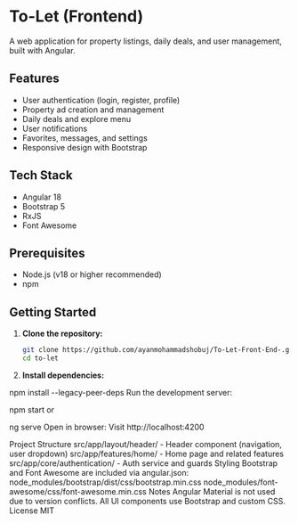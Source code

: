 # To-Let (Frontend)

A web application for property listings, daily deals, and user management, built with Angular.

## Features

- User authentication (login, register, profile)
- Property ad creation and management
- Daily deals and explore menu
- User notifications
- Favorites, messages, and settings
- Responsive design with Bootstrap

## Tech Stack

- Angular 18
- Bootstrap 5
- RxJS
- Font Awesome

## Prerequisites

- Node.js (v18 or higher recommended)
- npm

## Getting Started

1. **Clone the repository:**
   ```bash
   git clone https://github.com/ayanmohammadshobuj/To-Let-Front-End-.git
   cd to-let

2. **Install dependencies:**


npm install --legacy-peer-deps
Run the development server:


npm start
or


ng serve
Open in browser: Visit http://localhost:4200


Project Structure
src/app/layout/header/ - Header component (navigation, user dropdown)
src/app/features/home/ - Home page and related features
src/app/core/authentication/ - Auth service and guards
Styling
Bootstrap and Font Awesome are included via angular.json:
node_modules/bootstrap/dist/css/bootstrap.min.css
node_modules/font-awesome/css/font-awesome.min.css
Notes
Angular Material is not used due to version conflicts.
All UI components use Bootstrap and custom CSS.
License
MIT
